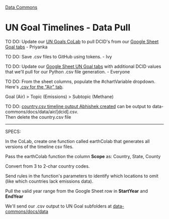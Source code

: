 [Data Commons](../)

# UN Goal Timelines - Data Pull

TO DO: Update our [UN Goals CoLab](https://colab.research.google.com/drive/1riRnKUGNGkJZOU6qJoznAxjySInQjnFQ?usp=sharing) to pull DCID's from our <a href="https://docs.google.com/spreadsheets/d/1IGyvcMV5wkGaIWM5dyB-vQIXXZFJUMV3WRf_UmyLkRk/edit?usp=sharing" target="googleUnGoals">Google Sheet Goal tabs</a> - Priyanka

TO DO: Save .csv files to GitHub using tokens. - Ivy
<!--
[Our Run Models Colab](https://colab.research.google.com/drive/1zu0WcCiIJ5X3iN1Hd1KSW4dGn0JuodB8?usp=sharing#scrollTo=Z12cWU4y09on) already includes a process for saving CSV files to GitHub. The relevant part happens around saving the integrated dataset to the repo.
-->

<!--
Abhishek L may also have .ipynb files that generate .csv files locally. The output .csv could be sent to a fork of [data-commons](https://github.com/ModelEarth/data-commons) in a folder added at data-common/docs/data.
-->

TO DO: Update our [Google Sheet UN Goal tabs](https://docs.google.com/spreadsheets/d/1IGyvcMV5wkGaIWM5dyB-vQIXXZFJUMV3WRf_UmyLkRk/edit?usp=sharing) with additional DCID values that we'll pull for our Python .csv file generation. - Everyone <!--Pratyush-->

<!--
TO DO: Also update our [Data Commons Timelines CoLab](https://colab.research.google.com/drive/1PF8wojIOHxDCdmadsAdkpHnb-An1ymEh?usp=sharing)
-->

TO DO: From the sheet columns, populate the #chartVariable dropdown.  Here's [.csv for the "Air" tab](https://docs.google.com/spreadsheets/d/1IGyvcMV5wkGaIWM5dyB-vQIXXZFJUMV3WRf_UmyLkRk/pub?gid=0&single=true&output=csv).  

Goal (Air) > Topic (Emissions) > Subtopic (Methane)

TO DO: [country.csv timeline output Abhishek created](https://github.com/ModelEarth/community-data/blob/master/locations/datacommons/country.csv) can be output to data-commons/docs/data/air/[dcid].csv.  
Then delete the country.csv file

---

SPECS:

In the CoLab, create one function called earthColab that generates all versions of the timeline csv files.

Pass the earthColab function the column **Scope** as: Country, State, County

Convert from 3 to 2-char country codes.

Send rules in the function's parameters to identify which locations to omit (like which countries lack emissions data).

Pull the valid year range from the Google Sheet row in **StartYear** and **EndYear**


We'll send our .csv output to UN Goal subfolders at [data-commons/docs/data](https://github.com/ModelEarth/data-commons/tree/main/docs/data)

